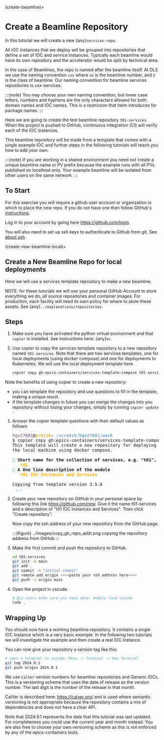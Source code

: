(create-beamline)=

# Create a Beamline Repository

In this tutorial we will create a new {any}`services-repo`.

All IOC Instances that we deploy will be grouped into repositories that define a set of IOC and service instances. Typically each beamline would have its own repository and the accelerator would be split by technical area.

In the case of Beamlines, the repo is named after the beamline itself. At DLS
we use the naming convention `cxx` where `xx` is the beamline number,
and c is the class of beamline. Our naming convention for beamline services repositories is
cxx-services.

:::{note}
You may choose your own naming convention, but lower case letters,
numbers and hyphens are the only characters allowed for both domain names and
IOC names. This is a restriction that helm introduces for package names.
:::

Here we are going to create the test beamline repository `t01-services`. When the project is pushed to GitHub, continuous integration (CI) will verify each of the IOC instances.

This beamline repository will be made from a template that comes with a single example IOC and further steps in the following tutorials will teach you how to add your own.

:::{note}
If you are working in a shared environment you need not create a unique beamline name or PV prefix because the example runs with all PVs published on localhost only. Your example beamline will be isolated from other users on the same network.
:::

## To Start

For this exercise you will require a github user account or organization in which to place the new repo. If you do not have one then follow GitHub's [instructions].

Log in to your account by going here <https://github.com/login>.

You will also need to set up ssh keys to authenticate to Github from git. See [about ssh].

(create-new-beamline-local)=
## Create a New Beamline Repo for local deployments

Here we will use a services template repository to make a new beamline.

NOTE: for these tutorials we will use your personal GitHub Account to store everything we do, all source repositories and container images. For production, each facility will need its own policy for where to store these assets. See {any}`../explanations/repositories`.

## Steps

1. Make sure you have activated the python virtual environment and that `copier` is installed. See instructions here: {any}`ec`.

1. Use copier to copy the services template repository to a new repository named `t01-services`. Note that there are two services templates, one for local deployments (using docker compose) and one for deployments to Kubernetes. We will use the local deployment template here.

   ```bash
   copier copy gh:epics-containers/services-template-compose t01-services
   ```

Note the benefits of using copier to create a new repository:
- you can template the repository and use questions to fill in the template, making a unique result.
- if the template changes in future you can merge the changes into you repository without losing your changes, simply by running `copier update .`


1. Answer the copier template questions with their default values as follows:

   <pre><font color="#75507B">hgv27681</font>@<font color="#C4A000">pc0116</font>: <font color="#729FCF"><b>/scratch/hgv27681/work</b></font>
   $ copier copy gh:epics-containers/services-template-compose t01-services                                                                                     <font color="#4E9A06">[10:47:49]</font>
   This template will create a new repository for deploying IOCs and services to
   the local machine using docker compose.

   <font color="#5F87AF">🎤</font><b> Short name for the collection of services, e.g. &quot;t01&quot;, &quot;p47&quot;, &quot;i20-1&quot;, &quot;i21&quot;</b>
   <b>   </b><font color="#FFAF00"><b>t01</b></font>
   <font color="#5F87AF">🎤</font><b> A One line description of the module</b>
   <b>   </b><font color="#FFAF00"><b>t01 IOC Instances and Services</b></font>

   Copying from template version 3.5.0
   <font color="#06989A"> ... </font>
   </pre>

1. Create your new repository on GitHub in your personal space by following this link <https://github.com/new>. Give it the name t01-services and a description of "t01 IOC Instances and Services". Then click "Create repository".

   Now copy the ssh address of your new repository from the GitHub page.

   :::{figure} ../images/copy_gh_repo_addr.png
   copying the repository address from GitHub
   :::

1. Make the first commit and push the repository to GitHub.

   ```bash
   cd t01-services
   git init -b main
   git add .
   git commit -m "initial commit"
   git remote add origin >>>>paste your ssh address here<<<<
   git push -u origin main
   ```

1. Open the project in vscode.

   ```bash
   # DLS users make sure you have done: module load vscode
   code .
   ```

## Wrapping Up

You should now have a working beamline repository. It contains a single IOC Instance which is a very basic example. In the following two tutorials we will investigate the example and then create a real IOC Instance.

You can now give your repository a version tag like this:

```bash
# open a terminal in vscode: Menu -> Terminal -> New Terminal
git tag 2024.9.1
git push origin 2024.9.1
```

We use `CalVer` version numbers for beamline repositories and Generic IOCs.
This is a versioning scheme that uses the date of release as the version number.
The last digit is the number of the release in that month.

CalVer is described here: <https://calver.org/> and is used where semantic
versioning is not appropriate because the repository contains a mix of
dependencies and does not have a clear API.

Note that 2024.9.1 represents the date that this tutorial was last updated.
For completeness you could use the current year and month instead. You
are also free to choose your own versioning scheme as this is not enforced by
any of the epics-containers tools.

[about ssh]: https://docs.github.com/en/enterprise-server@3.0/github/authenticating-to-github/connecting-to-github-with-ssh/about-ssh
[instructions]: https://docs.github.com/en/get-started/signing-up-for-github/signing-up-for-a-new-github-account
